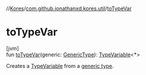 //[Kores](../../index.md)/[com.github.jonathanxd.kores.util](index.md)/[toTypeVar](to-type-var.md)

# toTypeVar

[jvm]\
fun [toTypeVar](to-type-var.md)(generic: [GenericType](../com.github.jonathanxd.kores.type/-generic-type/index.md)): [TypeVariable](https://docs.oracle.com/javase/8/docs/api/java/lang/reflect/TypeVariable.html)<*>

Creates a [TypeVariable](https://docs.oracle.com/javase/8/docs/api/java/lang/reflect/TypeVariable.html) from a [generic type](to-type-var.md).
